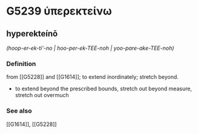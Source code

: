 # G5239 ὑπερεκτείνω

## hyperekteínō

_(hoop-er-ek-ti'-no | hoo-per-ek-TEE-noh | yoo-pare-ake-TEE-noh)_

### Definition

from [[G5228]] and [[G1614]]; to extend inordinately; stretch beyond.

- to extend beyond the prescribed bounds, stretch out beyond measure, stretch out overmuch

### See also

[[G1614]], [[G5228]]

